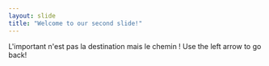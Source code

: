 ```yaml
---
layout: slide
title: "Welcome to our second slide!"
---
```

L'important n'est pas la destination mais le chemin !
Use the left arrow to go back!
